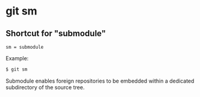 # git sm

## Shortcut for "submodule"

```gitconfig
sm = submodule
```

Example:

```sh
$ git sm 
```

Submodule enables foreign repositories to be embedded within a dedicated subdirectory of the source tree.
